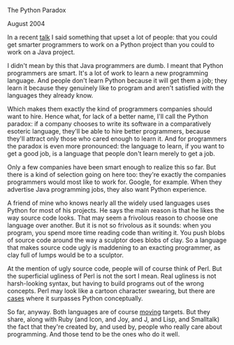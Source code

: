 The Python Paradox

August 2004  
  
In a recent [talk](gh.html) I said something that upset a lot of
people: that you could get smarter programmers to work on
a Python project than you could to work on a Java project.  
  
I didn't mean by this that Java programmers are dumb. I
meant that Python programmers are smart. It's a lot of
work to learn a new programming language. And people don't
learn Python because it will get them a job; they learn it
because they genuinely like to program and aren't satisfied with the languages they
already know.  
  
Which makes them exactly the kind of programmers
companies should want to hire. Hence what, for lack of a better
name, I'll call the Python paradox: if a company chooses to write
its software in a comparatively esoteric language, they'll be able 
to hire better programmers, because they'll attract only those
who cared enough to learn it. And for 
programmers the paradox is even more pronounced: the language
to learn, if you want to get a good job, is a language that
people don't learn merely to get a job.  
  
Only a few companies have been smart enough to realize this 
so far. But there is a kind of selection going on here too: they're 
exactly the companies programmers would
most like to work for. Google, for example. When they 
advertise Java programming jobs, they also want Python experience.  
  
A friend of mine who knows nearly all the widely used languages
uses Python for most of his projects. He says the main reason
is that he likes the way source code looks. That may seem
a frivolous reason to choose one language over another.
But it is not so frivolous as it sounds: when you program,
you spend more time reading code than writing it.
You push blobs of source code around the way a sculptor does
blobs of clay. So a language that makes source code ugly is
maddening to an exacting programmer, as clay full of lumps
would be to a sculptor.  
  
At the mention of ugly source code, people will of course think
of Perl. But the superficial ugliness of Perl is not the sort
I mean. Real ugliness is not harsh-looking
syntax, but having to build programs out of the wrong
concepts. Perl may look like a cartoon character swearing,
but there are 
[cases](icad.html) where it surpasses Python conceptually.  
  
So far, anyway. Both languages are of course 
[moving](hundred.html) targets. But they
share, along with Ruby (and Icon, and Joy, and J, and Lisp,
and Smalltalk) the fact that
they're created by, and used by, people who really care about
programming. And those tend to be the ones who do it well.  
  
